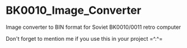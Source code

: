 # BK0010_Image_Converter
Image converter to BIN format for Soviet BK0010/0011 retro computer

Don't forget to mention me if you use this in your project =^.^=